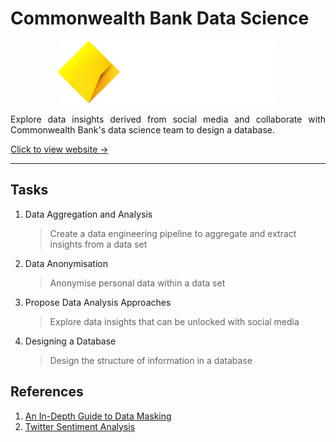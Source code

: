 # Commonwealth Bank Data Science

<p align="center">
    <img src="Images/CommBank Logos_Beacon Wordmark White.png" alt="Commonwealth Bank" width="auto" height="100px"></p>
<p align="justify">
Explore data insights derived from social media and collaborate with Commonwealth Bank's data science team to design a database.
</p>

[Click to view website →](https://www.theforage.com/simulations/commonwealth-bank/intro-data-science-sd7t)

---

## Tasks

1. Data Aggregation and Analysis
   > Create a data engineering pipeline to aggregate and extract insights from a data set

2. Data Anonymisation
   > Anonymise personal data within a data set

3. Propose Data Analysis Approaches
   > Explore data insights that can be unlocked with social media

4. Designing a Database
   > Design the structure of information in a database

## References

1. [An In-Depth Guide to Data Masking](https://www.testim.io/blog/data-masking/)
2. [Twitter Sentiment Analysis](https://blog.gramener.com/twitter-sentiment-analysis/)
